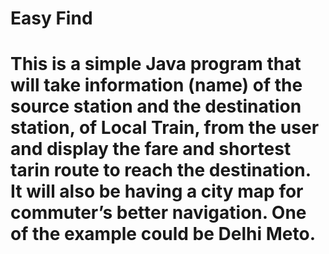 <h1>Easy Find<h1>
  This is a simple Java program that will take information (name) of the source station and the destination station, of Local Train, from the user and display the fare and shortest tarin route to reach the destination. It will also be having a city map for commuter’s better navigation. One of the example could be Delhi Meto.
